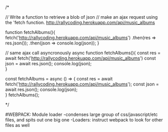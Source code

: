 

/*


	
// Write a function to retrieve a blob of json
// make an ajax request using the 'fetch function. 
http://rallycoding.herokuapp.com/api/music_albums

function fetchAlbums(){
	fetch('http://rallycoding.herokuapp.com/api/music_albums')
		.then(res => res.json()); 
		.then(json => console.log(json));
}

// same ajax call asyncronously 
async function fetchAlbums(){
	const res = await   fetch('http://rallycoding.herokuapp.com/api/music_albums')
	const json = await	res.json(); 
	console.log(json);	
}

const fetchAlbums = async () => {
	const res = await fetch('http://rallycoding.herokuapp.com/api/music_albums');
	const json = await res.json(); 
	console.log(json);	
}
fetchAlbums();





*/

#WEBPACK:
	Module loader
		-condenses large group of css/javascript/etc files, and spits out one big one 
		-Loaders:
			instruct webpack to look for other files as well 
